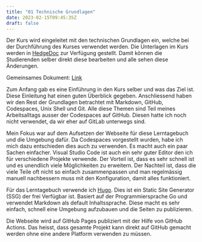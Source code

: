 ```yaml
---
title: "01 Technische Grundlagen"
date: 2023-02-15T09:45:35Z
draft: false
---
```

Der Kurs wird eingeleitet mit den technischen Grundlagen ein, welche bei der Durchführung des Kurses verwendet werden. 
Die Unterlagen im Kurs werden in [HedgeDoc](https://hedgedoc.org/) zur Verfügung gestellt. Damit können die Studierenden
selber direkt diese bearbeiten und alle sehen diese Änderungen.

Gemeinsames Dokument: [Link](https://pad.gwdg.de/Nj7bLYj_QHqaP9o29V0yGw?both)

Zum Anfang gab es eine Einführung in den Kurs selber und was das Ziel ist. Diese Einleitung hat einen guten Überblick gegeben. 
Anschliessend haben wir den Rest der Grundlagen betrachtet mit Markdown, GitHub, Codespaces, Unix Shell und Git.
Alle diese Themen sind Teil meines Arbeitsalltags ausser der Codespaces auf GitHub. Diesen hatte ich noch nicht verwendet, da wir
eher auf GitLab unterwegs sind.

Mein Fokus war auf dem Aufsetzen der Webseite für diese Lerntagebuch und die Umgebung dafür. Da Codespaces vorgestellt wurden,
habe ich mich dazu entschieden dies auch zu verwenden. Es macht auch ein paar Sachen einfacher. Visual Studio Code ist auch ein
sehr guter Editor den ich für verschiedene Projekte verwende. Der Vorteil ist, dass es sehr schnell ist und es unendlich viele 
Möglichkeiten zu erweitern. Der Nachteil ist, dass die viele Teile oft nicht so einfach zusammenpassen und man regelmässig 
manuell nachbessern muss mit den Konfiguration, damit alles funktioniert.

Für das Lerntagebuch verwende ich [Hugo](https://gohugo.io/). Dies ist ein Static Site Generator (SSG) der frei Verfügbar ist. Basiert 
auf der Programmiersprache Go und verwendet Markdown als default Inhaltssprache. Diese macht es sehr einfach, schnell eine Umgebung
aufzubauen und die Seiten zu publizieren.

Die Webseite wird auf GitHub Pages publiziert mit der Hilfe von GitHub Actions. Das heisst, dass gesamte Projekt kann direkt auf GitHub gemacht werden ohne eine andere Platform verwenden zu müssen.




